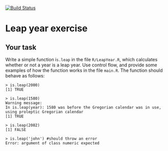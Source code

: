 [![Build Status](https://travis-ci.com/PTOoster/Continuous-feedback-demo.svg?branch=master)](https://travis-ci.com/PTOoster/Continuous-feedback-demo)

# Leap year exercise

## Your task
Write a simple function i`s.leap` in the file `R/LeapYear.R`, which calculates whether or not a year is a leap year. Use control flow, and provide some examples of how the function works in the file `main.R`. The function should behave as follows:

    > is.leap(2000)
    [1] TRUE

    > is.leap(1580)
    Warning message:
    In is.leap(year): 1580 was before the Gregorian calendar was in use, using proleptic Gregorian calendar
    [1] TRUE

    > is.leap(2002)
    [1] FALSE

    > is.leap('john') #should throw an error 
    Error: argument of class numeric expected

